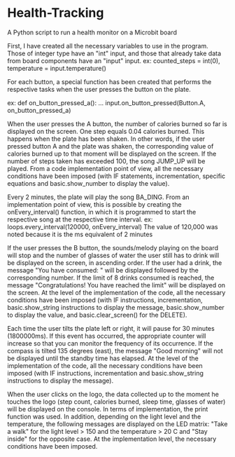 # Health-Tracking
A Python script to run a health monitor on a Microbit board

First, I have created all the necessary variables to use in the program.
Those of integer type have an "int" input, and those that already take data from board components have an "input" input.
ex: counted_steps = int(0), temperature = input.temperature()

For each button, a special function has been created that performs the respective tasks when the user presses the button on the plate.

ex: def on_button_pressed_a():
        ...
input.on_button_pressed(Button.A, on_button_pressed_a)

When the user presses the A button, the number of calories burned so far is displayed on the screen. One step equals 0.04 calories burned. This happens when the plate has been shaken. In other words, if the user pressed button A and the plate was shaken, the corresponding value of calories burned up to that moment will be displayed on the screen. If the number of steps taken has exceeded 100, the song JUMP_UP will be played. From a code implementation point of view, all the necessary conditions have been imposed (with IF statements, incrementation, specific equations and basic.show_number to display the value).

Every 2 minutes, the plate will play the song BA_DING. From an implementation point of view, this is possible by creating the onEvery_interval() function, in which it is programmed to start the respective song at the respective time interval.
ex: loops.every_interval(120000, onEvery_interval)
The value of 120,000 was noted because it is the ms equivalent of 2 minutes

If the user presses the B button, the sounds/melody playing on the board will stop and the number of glasses of water the user still has to drink will be displayed on the screen, in ascending order. If the user had a drink, the message "You have consumed: " will be displayed followed by the corresponding number. If the limit of 8 drinks consumed is reached, the message "Congratulations! You have reached the limit" will be displayed on the screen. At the level of the implementation of the code, all the necessary conditions have been imposed (with IF instructions, incrementation, basic.show_string instructions to display the message, basic.show_number to display the value, and basic.clear_screen() for the DELETE).

Each time the user tilts the plate left or right, it will pause for 30 minutes (1800000ms). If this event has occurred, the appropriate counter will increase so that you can monitor the frequency of its occurrence. If the compass is tilted 135 degrees (east), the message "Good morning" will not be displayed until the standby time has elapsed. At the level of the implementation of the code, all the necessary conditions have been imposed (with IF instructions, incrementation and basic.show_string instructions to display the message).

When the user clicks on the logo, the data collected up to the moment he touches the logo (step count, calories burned, sleep time, glasses of water) will be displayed on the console. In terms of implementation, the print function was used. In addition, depending on the light level and the temperature, the following messages are displayed on the LED matrix: "Take a walk" for the light level > 150 and the temperature > 20 C and "Stay inside" for the opposite case. At the implementation level, the necessary conditions have been imposed.
